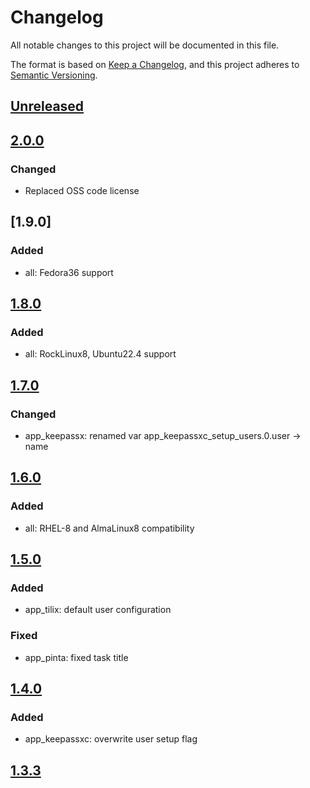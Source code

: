 # Changelog

All notable changes to this project will be documented in this file.

The format is based on [Keep a Changelog](https://keepachangelog.com/en/1.0.0/),
and this project adheres to [Semantic Versioning](https://semver.org/spec/v2.0.0.html).

## [Unreleased]

## [2.0.0]

### Changed

- Replaced OSS code license

## [1.9.0]

### Added

- all: Fedora36 support

## [1.8.0]

### Added

- all: RockLinux8, Ubuntu22.4 support

## [1.7.0]

### Changed

- app_keepassx: renamed var app_keepassxc_setup_users.0.user -> name

## [1.6.0]

### Added

- all: RHEL-8 and AlmaLinux8 compatibility

## [1.5.0]

### Added

- app_tilix: default user configuration

### Fixed

- app_pinta: fixed task title

## [1.4.0]

### Added

- app_keepassxc: overwrite user setup flag

## [1.3.3]

[Unreleased]: https://github.com/serdigital64/aplatform64/compare/2.0.0...HEAD
[2.0.0]: https://github.com/serdigital64/aplatform64/compare/1.8.0...2.0.0
[1.8.0]: https://github.com/serdigital64/aplatform64/compare/1.7.0...1.8.0
[1.7.0]: https://github.com/serdigital64/aplatform64/compare/1.6.0...1.7.0
[1.6.0]: https://github.com/serdigital64/aplatform64/compare/1.5.0...1.6.0
[1.5.0]: https://github.com/serdigital64/aplatform64/compare/1.4.0...1.5.0
[1.4.0]: https://github.com/serdigital64/aplatform64/compare/1.3.3...1.4.0
[1.3.3]: https://github.com/serdigital64/aplatform64/releases/tag/1.3.3
